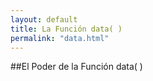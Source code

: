 ```yaml
---
layout: default
title: La Función data( )
permalink: "data.html"
---
```

##El Poder de la Función data( )